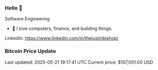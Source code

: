### Hello 🤙  

Software Engineering

- 🔭 I love computers, finance, and building things.
  
LinkedIn: https://www.linkedin.com/in/thejustinbishop/  
















































































































































































































































































































































### Bitcoin Price Update
Last updated: 2025-05-21 19:17:41 UTC
Current price: $107,001.00 USD
